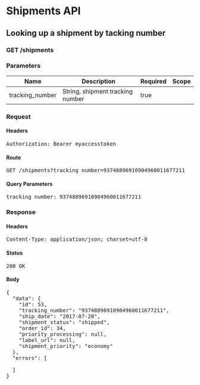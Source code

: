 # Shipments API

## Looking up a shipment by tacking number

### GET /shipments

### Parameters

| Name | Description | Required | Scope |
|------|-------------|----------|-------|
| tracking_number | String, shipment tracking number | true |  |

### Request

#### Headers

<pre>Authorization: Bearer myaccesstoken</pre>

#### Route

<pre>GET /shipments?tracking_number=93748896910904960011677211</pre>

#### Query Parameters

<pre>tracking_number: 93748896910904960011677211</pre>

### Response

#### Headers

<pre>Content-Type: application/json; charset=utf-8</pre>

#### Status

<pre>200 OK</pre>

#### Body

<pre>{
  "data": {
    "id": 53,
    "tracking_number": "93748896910904960011677211",
    "ship_date": "2017-07-28",
    "shipment_status": "shipped",
    "order_id": 34,
    "priority_processing": null,
    "label_url": null,
    "shipment_priority": "economy"
  },
  "errors": [

  ]
}</pre>

